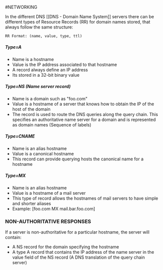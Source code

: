 #NETWORKING 

In the different DNS [[DNS - Domain Name System]] servers there can be different types of Resource Records (RR)  for domain names stored, that always follow the same structure: 

```
RR Format: (name, value, type, ttl)
```

##### Type=A

* Name is a hostname
* Value is the IP address associated to that hostname
* A record always define an IP address
* Its stored in a 32-bit binary value

##### Type=NS (Name server record)

* Name is a domain such as "foo.com"
* Value is a hostname of a server that knows how to obtain the IP of the host of the domain
* The record is used to route the DNS queries along the query chain. This specifies an authoritative name server for a domain and is represented as domain names (Sequence of labels)

##### Type=CNAME

* Name is an alias hostname
* Value is a canonical hostname
* This record can provide querying hosts the canonical name for a hostname

##### Type=MX

* Name is an alias hostname
* Value is a hostname of a mail server
* This type of record allows the hostnames of mail servers to have simple and shorter aliases
* Example: \[foo.com      MX     mail.bar.foo.com\]


### NON-AUTHORITATIVE RESPONSES

If a server is non-authoritative for a particular hostname, the server will contain: 

* A NS record for the domain specifying the hostname
* A type A record that contains the IP address of the name server in the value field of the NS record (A DNS translation of the query chain server)